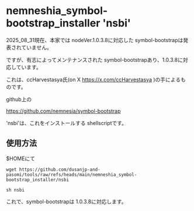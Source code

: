 # nemneshia_symbol-bootstrap_installer 'nsbi'

2025_08_31現在、本家では nodeVer.1.0.3.8に対応した symbol-bootstrapは発表されていません。

ですが、有志によってメンテナンスされた symbol-bootstrapあり、1.0.3.8に対応しています。

これは、ccHarvestasya氏(on X https://x.com/ccHarvestasya )の手によるものです。

github上の

https://github.com/nemnesia/symbol-bootstrap

'nsbi'は、これをインストールする shellscriptです。

## 使用方法

$HOMEにて

`wget https://github.com/dusanjp-and-pasomi/tools/raw/refs/heads/main/nemneshia_symbol-bootstrap_installer/nsbi`

`sh nsbi`

これで、symbol-bootstrapは 1.0.3.8に対応します。
